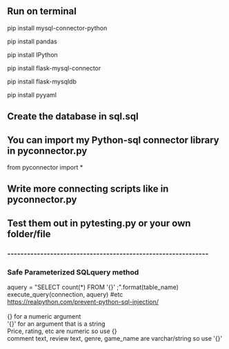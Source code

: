 ## Run on terminal

pip install mysql-connector-python

pip install pandas

pip install IPython

pip install flask-mysql-connector

pip install flask-mysqldb

pip install pyyaml

## Create the database in sql.sql

## You can import my Python-sql connector library in pyconnector.py

from pyconnector import *

## Write more connecting scripts like in pyconnector.py
## Test them out in pytesting.py or your own folder/file

### -------------------------------------------------------------
### Safe Parameterized SQLquery method 
aquery = "SELECT count(*) FROM '{}' ;".format(table_name)<br>
execute_query(connection, aquery) #etc<br>
https://realpython.com/prevent-python-sql-injection/<br>
<br>
{} for a numeric argument<br>
'{}' for an argument that is a string<br>
Price, rating, etc are numeric so use {}<br>
comment text, review text, genre, game_name are varchar/string so use '{}'<br>